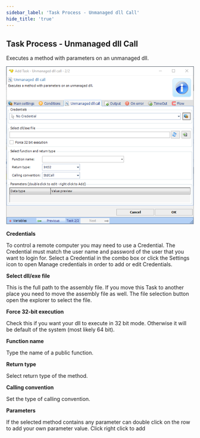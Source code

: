 ```yaml
---
sidebar_label: 'Task Process - Unmanaged dll Call'
hide_title: 'true'
---
```


## Task Process - Unmanaged dll Call

Executes a method with parameters on an unmanaged dll.

![](../../../static/img/taskprocessunmanageddllcall.png)

**Credentials**

To control a remote computer you may need to use a Credential. The Credential must match the user name and password of the user that you want to login for. Select a Credential in the combo box or click the Settings icon to open Manage credentials in order to add or edit Credentials.
 
**Select dll/exe file**

This is the full path to the assembly file. If you move this Task to another place you need to move the assembly file as well. The file selection button open the explorer to select the file.
 
**Force 32-bit execution**

Check this if you want your dll to execute in 32 bit mode. Otherwise it will be default of the system (most likely 64 bit).
 
**Function name**

Type the name of a public function.
 
**Return type**

Select return type of the method.
 
**Calling convention**

Set the type of calling convention.
 
**Parameters**

If the selected method contains any parameter can double click on the row to add your own parameter value. Click right click to add